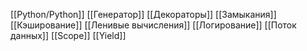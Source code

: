 [[Python/Python]]
[[Генератор]]
[[Декораторы]]
[[Замыкания]]
[[Кэширование]]
[[Ленивые вычисления]]
[[Логирование]]
[[Поток данных]]
[[Scope]]
[[Yield]]

